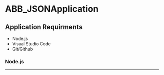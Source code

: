 # ABB_JSONApplication

## Application Requirments
- Node.js
- Visual Studio Code
- Git/Github

### Node.js
----------------
